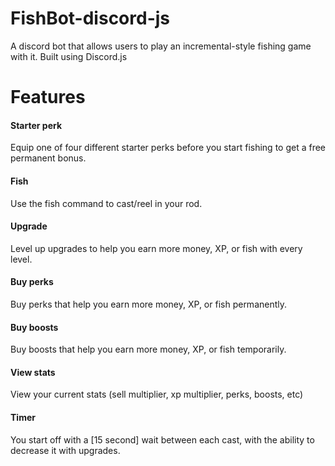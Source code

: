 # FishBot-discord-js
A discord bot that allows users to play an incremental-style fishing game with it. Built using Discord.js

# Features

#### Starter perk
Equip one of four different starter perks before you start fishing to get a free permanent bonus.

#### Fish
Use the fish command to cast/reel in your rod.

#### Upgrade
Level up upgrades to help you earn more money, XP, or fish with every level.

#### Buy perks
Buy perks that help you earn more money, XP, or fish permanently.

#### Buy boosts
Buy boosts that help you earn more money, XP, or fish temporarily.

#### View stats
View your current stats (sell multiplier, xp multiplier, perks, boosts, etc)

#### Timer
You start off with a [15 second] wait between each cast, with the ability to decrease it with upgrades.
